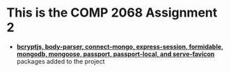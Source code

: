 <h1>This is the COMP 2068 Assignment 2</h1>

<ul>
    <li><b><u>bcryptjs, body-parser, connect-mongo, express-session, formidable, mongodb, mongoose, passport, passport-local, and serve-favicon</u></b> packages added to the project</li>
</ul>